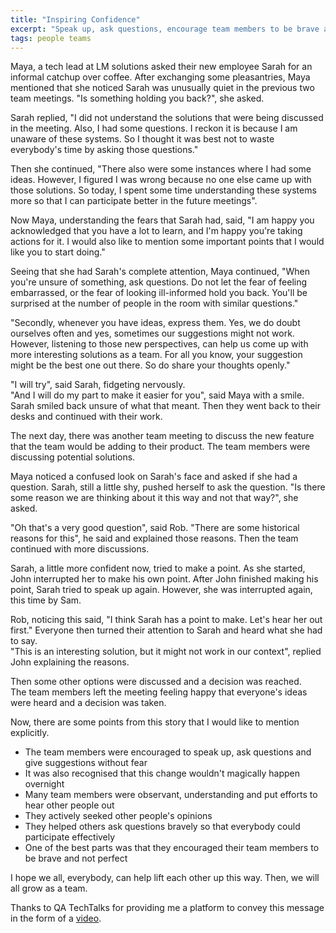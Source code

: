 ```yaml
---
title: "Inspiring Confidence"
excerpt: "Speak up, ask questions, encourage team members to be brave and not perfect"
tags: people teams
---
```

Maya, a tech lead at LM solutions asked their new employee Sarah for an informal catchup over coffee.
After exchanging some pleasantries, Maya mentioned that she noticed Sarah was unusually quiet in the previous two team meetings.
"Is something holding you back?", she asked.

Sarah replied, "I did not understand the solutions that were being discussed in the meeting. Also, I had some questions. 
I reckon it is because I am unaware of these systems. So I thought it was best not to waste everybody's time by asking those questions."

Then she continued, "There also were some instances where I had some ideas.
However, I figured I was wrong because no one else came up with those solutions.
So today, I spent some time understanding these systems more so that I can participate better in the future meetings".

Now Maya, understanding the fears that Sarah had, said, "I am happy you acknowledged that you have a lot to learn,
and I'm happy you're taking actions for it. I would also like to mention some important points that I would like you to start doing."

Seeing that she had Sarah's complete attention, Maya continued, "When you're unsure of something, ask questions.
Do not let the fear of feeling embarrassed, or the fear of looking ill-informed hold you back.
You'll be surprised at the number of people in the room with similar questions."

"Secondly, whenever you have ideas, express them. Yes, we do doubt ourselves often and yes, sometimes our suggestions might not work.
However, listening to those new perspectives, can help us come up with more interesting solutions as a team.
For all you know, your suggestion might be the best one out there. So do share your thoughts openly."

"I will try", said Sarah, fidgeting nervously.  
"And I will do my part to make it easier for you", said Maya with a smile.  
Sarah smiled back unsure of what that meant. Then they went back to their desks and continued with their work.

The next day, there was another team meeting to discuss the new feature that the team would be adding to their product.
The team members were discussing potential solutions.

Maya noticed a confused look on Sarah's face and asked if she had a question. Sarah, still a little shy, pushed herself to ask the question.
"Is there some reason we are thinking about it this way and not that way?", she asked.

"Oh that's a very good question", said Rob. "There are some historical reasons for this", he said and explained those reasons.
Then the team continued with more discussions.

Sarah, a little more confident now, tried to make a point. As she started, John interrupted her to make his own point.
After John finished making his point, Sarah tried to speak up again. However, she was interrupted again, this time by Sam.

Rob, noticing this said, "I think Sarah has a point to make. Let's hear her out first."
Everyone then turned their attention to Sarah and heard what she had to say.  
"This is an interesting solution, but it might not work in our context", replied John explaining the reasons.

Then some other options were discussed and a decision was reached.  
The team members left the meeting feeling happy that everyone's ideas were heard and a decision was taken.

Now, there are some points from this story that I would like to mention explicitly.
- The team members were encouraged to speak up, ask questions and give suggestions without fear
- It was also recognised that this change wouldn't magically happen overnight
- Many team members were observant, understanding and put efforts to hear other people out
- They actively seeked other people's opinions
- They helped others ask questions bravely so that everybody could participate effectively
- One of the best parts was that they encouraged their team members to be brave and not perfect

I hope we all, everybody, can help lift each other up this way. Then, we will all grow as a team.

Thanks to QA TechTalks for providing me a platform to convey this message in the form of a [video](https://www.youtube.com/watch?v=j7PulVfBNS4&ab_channel=QATechTalks).